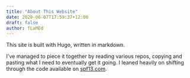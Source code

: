 ```yaml
---
title: "About This Website"
date: 2020-06-07T17:59:37+12:00
draft: false
author: fLaMEd
---
```


This site is built with Hugo, written in markdown.

I've managed to piece it together by reading various repos, copying and pasting what I need to eventually get it going. I leaned heavily on shifting through the code available on [spf13.com](https://github.com/spf13/spf13.com).
